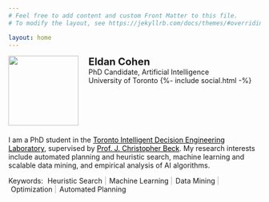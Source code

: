 ```yaml
---
# Feel free to add content and custom Front Matter to this file.
# To modify the layout, see https://jekyllrb.com/docs/themes/#overriding-theme-defaults

layout: home
---
```


<div style="overflow: hidden; margin-bottom: 20px;">
	<img src="http://tidel.mie.utoronto.ca/GroupPhotos/Eldan16.jpg" width="140" style="float: left; padding-right: 20px;" />
	<div style="font-weight: bold; font-size: 20px;">Eldan Cohen</div> PhD Candidate, Artificial Intelligence <br /> University of Toronto
	{%- include social.html -%}
</div>

I am a PhD student in the <a href="http://tidel.mie.utoronto.ca/" style="color: black;">Toronto Intelligent Decision Engineering Laboratory</a>, supervised by <a href="https://www.mie.utoronto.ca/mie/faculty/beck" style="color: black;">Prof. J. Christopher Beck</a>. My research interests include automated planning and heuristic search, machine learning and scalable data mining, and empirical analysis of AI algorithms.

<style>
ul#keywords li {
    display:inline;
    padding-left: 5px;
    padding-right: 5px;
    box-shadow: 2px 0px lightgrey;
}
ul#keywords li:last-child {
    box-shadow: 0px 0px lightgrey;
}
</style>

<div>Keywords: <ul id="keywords" style="display: inline; padding-left: 0px; margin-left: 0px;">
  <li>Heuristic Search</li>
  <li>Machine Learning</li>
  <li>Data Mining</li>
  <li>Optimization</li>
  <li>Automated Planning</li>
</ul>
</div>